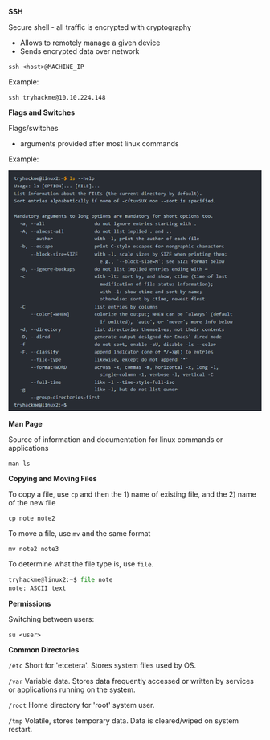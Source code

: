 
**SSH**

Secure shell - all traffic is encrypted with cryptography
- Allows to remotely manage a given device
- Sends encrypted data over network

```
ssh <host>@MACHINE_IP
```
Example:
```
ssh tryhackme@10.10.224.148
```

**Flags and Switches**

Flags/switches
- arguments provided after most linux commands

Example:

![Alt text](<../../../../../assets/Pasted image 20230729191413.png>)

**Man Page**

Source of information and documentation for linux commands or applications

```
man ls
```

**Copying and Moving Files**

To copy a file, use `cp` and then the 1) name of existing file, and the 2) name of the new file
```
cp note note2
```

To move a file, use `mv` and the same format
```
mv note2 note3
```

To determine what the file type is, use `file`. 
```python
tryhackme@linux2:~$ file note
note: ASCII text
```

**Permissions**

Switching between users:
```
su <user>
```
**Common Directories**

`/etc`
Short for 'etcetera'.  Stores system files used by OS. 

`/var`
Variable data.   Stores data frequently accessed or written by services or applications running on the system. 

`/root`
Home directory for 'root' system user.

`/tmp`
Volatile, stores temporary data.  Data is cleared/wiped on system restart. 




